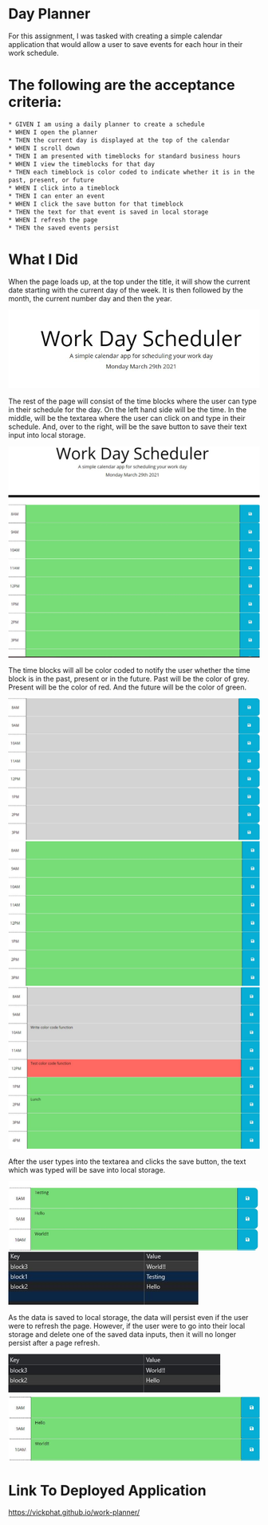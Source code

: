 # Day Planner

For this assignment, I was tasked with creating a simple calendar application that would allow a user to save events for each hour in their work schedule. 

<h1>The following are the acceptance criteria:</h1>

    * GIVEN I am using a daily planner to create a schedule
    * WHEN I open the planner
    * THEN the current day is displayed at the top of the calendar
    * WHEN I scroll down
    * THEN I am presented with timeblocks for standard business hours
    * WHEN I view the timeblocks for that day
    * THEN each timeblock is color coded to indicate whether it is in the past, present, or future
    * WHEN I click into a timeblock
    * THEN I can enter an event
    * WHEN I click the save button for that timeblock
    * THEN the text for that event is saved in local storage
    * WHEN I refresh the page
    * THEN the saved events persist

<h1>What I Did</h1>

When the page loads up, at the top under the title, it will show the current date starting with the current day of the week. It is then followed by the month, the current number day and then the year.  

<img src="https://github.com/vickphat/work-planner/blob/master/Asset/images/date.JPG">

The rest of the page will consist of the time blocks where the user can type in their schedule for the day. On the left hand side will be the time. In the middle, will be the textarea where the user can click on and type in their schedule. And, over to the right, will be the save button to save their text input into local storage. 

<img src="https://github.com/vickphat/work-planner/blob/master/Asset/images/planner.JPG">

The time blocks will all be color coded to notify the user whether the time block is in the past, present or in the future. Past will be the color of grey. Present will be the color of red. And the future will be the color of green. 

<img src="https://github.com/vickphat/work-planner/blob/master/Asset/images/color-code3.JPG">

<img src="https://github.com/vickphat/work-planner/blob/master/Asset/images/color-code2.JPG">

<img src="https://github.com/vickphat/work-planner/blob/master/Asset/images/color-code.JPG">

After the user types into the textarea and clicks the save button, the text which was typed will be save into local storage. 

<img src="https://github.com/vickphat/work-planner/blob/master/Asset/images/storage2.JPG">

<img src="https://github.com/vickphat/work-planner/blob/master/Asset/images/storage.JPG">

As the data is saved to local storage, the data will persist even if the user were to refresh the page. However, if the user were to go into their local storage and delete one of the saved data inputs, then it will no longer persist after a page refresh. 

<img src="https://github.com/vickphat/work-planner/blob/master/Asset/images/storage3.JPG">

<img src="https://github.com/vickphat/work-planner/blob/master/Asset/images/storage4.JPG">

<h1>Link To Deployed Application</h1>

https://vickphat.github.io/work-planner/